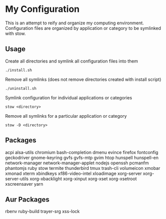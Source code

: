 # My Configuration
This is an attempt to reify and organize my computing environment.
Configuration files are organized by application or category to be symlinked with stow.

## Usage
Create all directories and symlink all configuration files into them

```
./install.sh
```

Remove all symlinks (does not remove directories created with install script)

```
./uninstall.sh
```

Symlink configuration for individual applications or categories

```
stow <directory>
```

Remove all symlinks for a particular application or category

```
stow -D <directory>
```

## Packages
acpi
alsa-utils
chromium
bash-completion
dmenu
evince
firefox
fontconfig
geckodriver
gnome-keyring
gvfs
gvfs-mtp
gvim
htop
hunspell
hunspell-en
network-manager
network-manager-applet
nodejs
openssh
pcmanfm
phantomjs
ruby
stow
termite
thunderbird
tmux
trash-cli
volumeicon
xmobar
xmonad
xterm
xbindkeys
xf86-video-intel
xloadimage
xorg-server
xorg-server-utils
xorg-xbacklight
xorg-xinput
xorg-xset
xorg-xsetroot
xscreensaver
yarn

## Aur Packages
rbenv
ruby-build
trayer-srg
xss-lock
